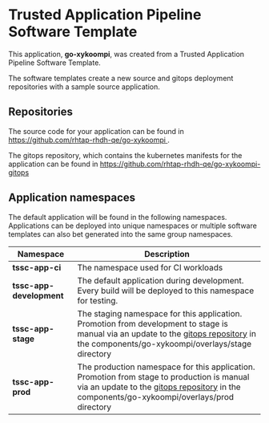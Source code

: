 # Trusted Application Pipeline Software Template

This application, **go-xykoompi**, was created from a Trusted Application Pipeline Software Template.

The software templates create a new source and gitops deployment repositories with a sample source application. 

## Repositories

The source code for your application can be found in [https://github.com/rhtap-rhdh-qe/go-xykoompi ](https://github.com/rhtap-rhdh-qe/go-xykoompi ).
 
The gitops repository, which contains the kubernetes manifests for the application can be found in 
[https://github.com/rhtap-rhdh-qe/go-xykoompi-gitops ](https://github.com/rhtap-rhdh-qe/go-xykoompi-gitops ) 

## Application namespaces 

The default application will be found in the following namespaces. Applications can be deployed into unique namespaces or multiple software templates can also bet generated into the same group namespaces.  

|  Namespace   |  Description   |  
| -------- | -------- |
| **tssc-app-ci** | The namespace used for CI workloads |
| **tssc-app-development** | The default application during development. Every build will be deployed to this namespace for testing. |
| **tssc-app-stage** | The staging namespace for this application. Promotion from development to stage is manual via an update to the [gitops repository](https://github.com/rhtap-rhdh-qe/go-xykoompi-gitops ) in the components/go-xykoompi/overlays/stage directory |
| **tssc-app-prod** | The production namespace for this application. Promotion from stage to production is manual via an update to the [gitops repository](https://github.com/rhtap-rhdh-qe/go-xykoompi-gitops ) in the components/go-xykoompi/overlays/prod directory |